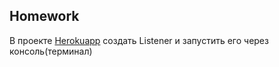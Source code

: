 ## Homework

В проекте [Herokuapp](http://the-internet.herokuapp.com/) создать Listener и запустить его через консоль(терминал)
